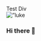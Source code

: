 <p align=”center”>
  <div>Test Div</div>
  <img src=”https://user-images.githubusercontent.com/22566946/131231261-c86fa09d-5b6a-4e28-902a-beb9c2ef22d5.png" alt=”luke finney name banner” />
</p>

### Hi there 👋

<!--
**lfinney/lfinney** is a ✨ _special_ ✨ repository because its `README.md` (this file) appears on your GitHub profile.

Here are some ideas to get you started:

- 🔭 I’m currently working on ...
- 🌱 I’m currently learning ...
- 👯 I’m looking to collaborate on ...
- 🤔 I’m looking for help with ...
- 💬 Ask me about ...
- 📫 How to reach me: ...
- 😄 Pronouns: ...
- ⚡ Fun fact: ...
-->

